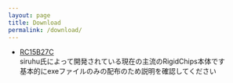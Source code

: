 ```yaml
---
layout: page
title: Download
permalink: /download/
---
```


- [RC15B27C](https://github.com/siruhu/RC15B27C/releases/latest)  
siruhu氏によって開発されている現在の主流のRigidChips本体です  
基本的にexeファイルのみの配布のため説明を確認してください
